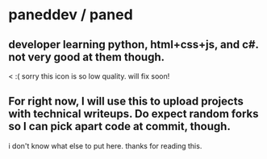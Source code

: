 # paneddev / paned
## developer learning python, html+css+js, and c#. not very good at them though.
< :( sorry this icon is so low quality. will fix soon! 
## For right now, I will use this to upload projects with technical writeups. Do expect random forks so I can pick apart code at commit, though.
i don't know what else to put here. thanks for reading this.
